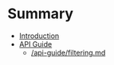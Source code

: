 # Summary

* [Introduction](README.md)
* [API Guide](api-guide.md)
  * [/api-guide/filtering.md](/api-guide/filtering.md)



